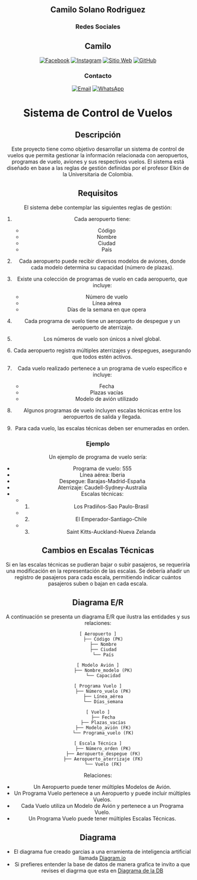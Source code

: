 <div align="center">

## Camilo Solano Rodriguez

### Redes Sociales

## Camilo
[![Facebook](https://img.shields.io/badge/Facebook-1877F2?style=for-the-badge&logo=facebook&logoColor=white)](https://www.facebook.com/camilosolanorodriguez/)
[![Instagram](https://img.shields.io/badge/Instagram-E4405F?style=for-the-badge&logo=instagram&logoColor=white)](https://www.instagram.com/camilosolanoro/)
[![Sitio Web](https://img.shields.io/badge/Camilo-000000?style=for-the-badge&logo=google-chrome&logoColor=white)](http://camilosolanorodriguez.com)
[![GitHub](https://img.shields.io/badge/GitHub-181717?style=for-the-badge&logo=github&logoColor=white)](https://github.com/Camilocsr)

### Contacto

[![Email](https://img.shields.io/badge/Email-D14836?style=for-the-badge&logo=gmail&logoColor=white)](mailto:camilosolanorodiguez@gmail.com)
[![WhatsApp](https://img.shields.io/badge/WhatsApp-25D366?style=for-the-badge&logo=whatsapp&logoColor=white)](https://wa.me/+573136368783)

# Sistema de Control de Vuelos

## Descripción

Este proyecto tiene como objetivo desarrollar un sistema de control de vuelos que permita gestionar la información relacionada con aeropuertos, programas de vuelo, aviones y sus respectivos vuelos. El sistema está diseñado en base a las reglas de gestión definidas por el profesor Elkin de la Universitaria de Colombia.

## Requisitos

El sistema debe contemplar las siguientes reglas de gestión:

1. Cada aeropuerto tiene:
   - Código
   - Nombre
   - Ciudad
   - País

2. Cada aeropuerto puede recibir diversos modelos de aviones, donde cada modelo determina su capacidad (número de plazas).

3. Existe una colección de programas de vuelo en cada aeropuerto, que incluye:
   - Número de vuelo
   - Línea aérea
   - Días de la semana en que opera

4. Cada programa de vuelo tiene un aeropuerto de despegue y un aeropuerto de aterrizaje.

5. Los números de vuelo son únicos a nivel global.

6. Cada aeropuerto registra múltiples aterrizajes y despegues, asegurando que todos estén activos.

7. Cada vuelo realizado pertenece a un programa de vuelo específico e incluye:
   - Fecha
   - Plazas vacías
   - Modelo de avión utilizado

8. Algunos programas de vuelo incluyen escalas técnicas entre los aeropuertos de salida y llegada.

9. Para cada vuelo, las escalas técnicas deben ser enumeradas en orden.

### Ejemplo

Un ejemplo de programa de vuelo sería:
- Programa de vuelo: 555
- Línea aérea: Iberia
- Despegue: Barajas-Madrid-España
- Aterrizaje: Caudell-Sydney-Australia
- Escalas técnicas:
  - 1. Los Pradiños-Sao Paulo-Brasil
  - 2. El Emperador-Santiago-Chile
  - 3. Saint Kitts-Auckland-Nueva Zelanda

## Cambios en Escalas Técnicas

Si en las escalas técnicas se pudieran bajar o subir pasajeros, se requeriría una modificación en la representación de las escalas. Se debería añadir un registro de pasajeros para cada escala, permitiendo indicar cuántos pasajeros suben o bajan en cada escala.

## Diagrama E/R

A continuación se presenta un diagrama E/R que ilustra las entidades y sus relaciones:

```
[ Aeropuerto ]
    ├── Código (PK)
    ├── Nombre
    ├── Ciudad
    └── País

[ Modelo Avión ]
    ├── Nombre_modelo (PK)
    └── Capacidad

[ Programa Vuelo ]
    ├── Número_vuelo (PK)
    ├── Línea_aérea
    └── Días_semana

[ Vuelo ]
    ├── Fecha
    ├── Plazas_vacías
    ├── Modelo_avión (FK)
    └── Programa_vuelo (FK)

[ Escala Técnica ]
    ├── Número_orden (PK)
    ├── Aeropuerto_despegue (FK)
    ├── Aeropuerto_aterrizaje (FK)
    └── Vuelo (FK)
```

Relaciones:
- Un Aeropuerto puede tener múltiples Modelos de Avión.
- Un Programa Vuelo pertenece a un Aeropuerto y puede incluir múltiples Vuelos.
- Cada Vuelo utiliza un Modelo de Avión y pertenece a un Programa Vuelo.
- Un Programa Vuelo puede tener múltiples Escalas Técnicas.

## Diagrama
- El diagrama fue creado garcias a una erramienta de inteligencia artificial llamada [Diagram.io](https://dbdiagram.io/)
- Si prefieres entender la base de datos de manera grafica te invito a que revises el diagrma que esta en [Diagrama de la DB](./Documents/Diagram.pdf)